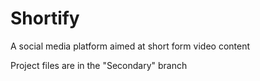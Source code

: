 # Shortify
A social media platform aimed at short form video content

Project files are in the "Secondary" branch
